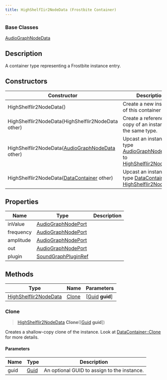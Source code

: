 ```yaml
---
title: HighShelfIir2NodeData (Frostbite Container)
---
```

### Base Classes

[AudioGraphNodeData](AudioGraphNodeData)

## Description

A container type representing a Frostbite instance entry.

## Constructors

| Constructor                                                                      | Description                                                                                                                       |
| -------------------------------------------------------------------------------- | --------------------------------------------------------------------------------------------------------------------------------- |
| HighShelfIir2NodeData()                                                          | Create a new instance of this container type.                                                                                     |
| HighShelfIir2NodeData(HighShelfIir2NodeData other)                               | Create a reference copy of an instance of the same type.                                                                          |
| HighShelfIir2NodeData([AudioGraphNodeData](AudioGraphNodeData) other)            | Upcast an instance of type [AudioGraphNodeData](AudioGraphNodeData) to [HighShelfIir2NodeData](HighShelfIir2NodeData).            |
| HighShelfIir2NodeData([DataContainer](/vext/ref/cls/shr/datacontainer) other) | Upcast an instance of type [DataContainer](/vext/ref/cls/shr/datacontainer) to [HighShelfIir2NodeData](HighShelfIir2NodeData). |

## Properties

| Name      | Type                                       | Description |
| --------- | ------------------------------------------ | ----------- |
| inValue   | [AudioGraphNodePort](AudioGraphNodePort)   |             |
| frequency | [AudioGraphNodePort](AudioGraphNodePort)   |             |
| amplitude | [AudioGraphNodePort](AudioGraphNodePort)   |             |
| out       | [AudioGraphNodePort](AudioGraphNodePort)   |             |
| plugin    | [SoundGraphPluginRef](SoundGraphPluginRef) |             |

## Methods

| Type                                           | Name            | Parameters                                     |
| ---------------------------------------------- | --------------- | ---------------------------------------------- |
| [HighShelfIir2NodeData](HighShelfIir2NodeData) | [Clone](#clone) | \[[Guid](/vext/ref/cls/shr/guid) **guid**\] |

### Clone

> [HighShelfIir2NodeData](HighShelfIir2NodeData) **Clone**(\[[Guid](/vext/ref/cls/shr/guid) **guid**\])

Creates a shallow-copy clone of the instance. Look at [DataContainer::Clone](/vext/ref/cls/shr/datacontainer#clone) for more details.

#### Parameters

| Name | Type         | Description                                 |
| ---- | ------------ | ------------------------------------------- |
| guid | [Guid](Guid) | An optional GUID to assign to the instance. |
